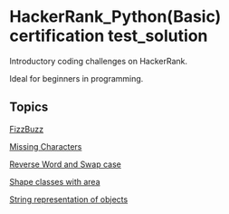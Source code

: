 # HackerRank_Python(Basic) certification test_solution

Introductory coding challenges on HackerRank.

Ideal for beginners in programming.


## Topics

[FizzBuzz]()

[Missing Characters]()

[Reverse Word and Swap case]()

[Shape classes with area]()

[String representation of objects]()




